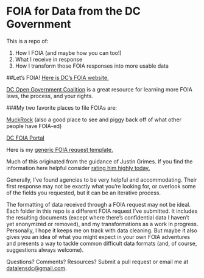 # FOIA for Data from the DC Government
This is a repo of:
  1. How I FOIA (and maybe how you can too!)
  2. What I receive in response
  3. How I transform those FOIA responses into more usable data

##Let’s FOIA!
[Here is DC’s FOIA website.](http://dc.gov/page/freedom-information-act-foia)

[DC Open Government Coalition](http://www.dcogc.org/content/foia) is a great resource for learning more FOIA laws, the process, and your rights. 

###My two favorite places to file FOIAs are:

[MuckRock](https://www.muckrock.com/) (also a good place to see and piggy back off of what other people have FOIA-ed)

[DC FOIA Portal](https://foia-dc.gov/palMain.aspx)

Here is my [generic FOIA request template.](https://github.com/katerabinowitz/FOIA-Requests/blob/master/requestTemplate.md)

Much of this originated from the guidance of Justin Grimes. If you find the information here helpful consider [rating him highly today.](https://justgrimes.review/)

Generally, I’ve found agencies to be very helpful and accommodating. Their first response may not be exactly what you’re looking for, or overlook some of the fields you requested, but it can be an iterative process.

The formatting of data received through a FOIA request may not be ideal. Each folder in this repo is a different FOIA request I’ve submitted. It includes the resulting documents (except where there’s confidential data I haven’t yet anonymized or removed), and my transformations as a work in progress. Personally, I hope it keeps me on track with data cleaning. But maybe it also gives you an idea of what you might expect in your own FOIA adventures and presents a way to tackle common difficult data formats (and, of course, suggestions always welcome).

Questions? Comments? Resources? Submit a pull request or email me at datalensdc@gmail.com.
